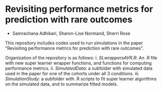 # Revisiting performance metrics for prediction with rare outcomes
- Samrachana Adhikari, Sharon-Lise Normand, Sherri Rose

This repository includes codes used to run simulations in the paper "Revisiting performance metrics for prediction with rare outcomes".

Organization of the repository is as follows:
i. *SLwrappersAVR.R*: An .R file with new super learner wrapper functions, and functions for computing performance metrics.
ii. *SimulatedData*: a subfolder with simulated data used in the paper for one of the cohorts under all 3 conditions.
iii. *SimulationStudy*: a subfolder with .R scripts to fit super learner algorithms on the simulated data, and to summarize fitted models.






